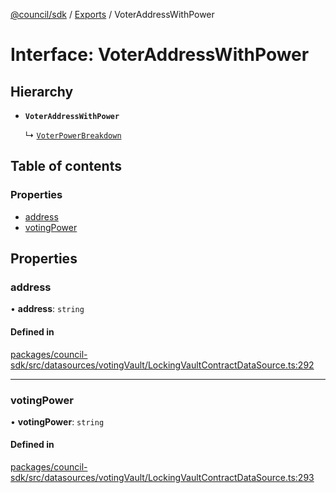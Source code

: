 [@council/sdk](../README.md) / [Exports](../modules.md) / VoterAddressWithPower

# Interface: VoterAddressWithPower

## Hierarchy

- **`VoterAddressWithPower`**

  ↳ [`VoterPowerBreakdown`](VoterPowerBreakdown.md)

## Table of contents

### Properties

- [address](VoterAddressWithPower.md#address)
- [votingPower](VoterAddressWithPower.md#votingpower)

## Properties

### address

• **address**: `string`

#### Defined in

[packages/council-sdk/src/datasources/votingVault/LockingVaultContractDataSource.ts:292](https://github.com/element-fi/council-monorepo/blob/c29492c/packages/council-sdk/src/datasources/votingVault/LockingVaultContractDataSource.ts#L292)

___

### votingPower

• **votingPower**: `string`

#### Defined in

[packages/council-sdk/src/datasources/votingVault/LockingVaultContractDataSource.ts:293](https://github.com/element-fi/council-monorepo/blob/c29492c/packages/council-sdk/src/datasources/votingVault/LockingVaultContractDataSource.ts#L293)
